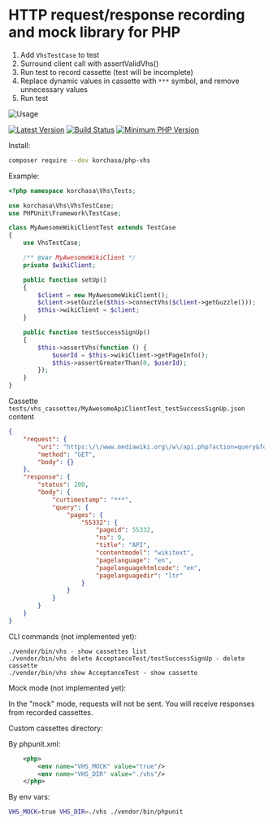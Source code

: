 # HTTP request/response recording and mock library for PHP

1. Add ```VhsTestCase``` to test
1. Surround client call with assertValidVhs()
1. Run test to record cassette (test will be incomplete)
1. Replace dynamic values in cassette with ```***``` symbol, and remove unnecessary values 
1. Run test  

![Usage](http://i.imgur.com/XqnAxyp.gif)

[![Latest Version](https://img.shields.io/packagist/v/korchasa/blueprint.svg?style=flat-square)](https://packagist.org/packages/korchasa/blueprint)
[![Build Status](https://travis-ci.org/korchasa/blueprint.svg?style=flat-square)](https://travis-ci.org/korchasa/blueprint)
[![Minimum PHP Version](https://img.shields.io/badge/php-%3E%3D%207.0-8892BF.svg?style=flat-square)](https://php.net/)

Install:
```bash
composer require --dev korchasa/php-vhs
```

Example:

```php
<?php namespace korchasa\Vhs\Tests;

use korchasa\Vhs\VhsTestCase;
use PHPUnit\Framework\TestCase;

class MyAwesomeWikiClientTest extends TestCase
{
    use VhsTestCase;

    /** @var MyAwesomeWikiClient */
    private $wikiClient;

    public function setUp()
    {
        $client = new MyAwesomeWikiClient();
        $client->setGuzzle($this->connectVhs($client->getGuzzle()));
        $this->wikiClient = $client;
    }

    public function testSuccessSignUp()
    {
        $this->assertVhs(function () {
            $userId = $this->wikiClient->getPageInfo();
            $this->assertGreaterThan(0, $userId);
        });
    }
}

```

Cassette ``tests/vhs_cassettes/MyAwesomeApiClientTest_testSuccessSignUp.json`` content

```json
{
    "request": {
        "uri": "https:\/\/www.mediawiki.org\/w\/api.php?action=query&format=json&curtimestamp=1&prop=info&list=&titles=API",
        "method": "GET",
        "body": {}
    },
    "response": {
        "status": 200,
        "body": {
            "curtimestamp": "***",
            "query": {
                "pages": {
                    "55332": {
                        "pageid": 55332,
                        "ns": 0,
                        "title": "API",
                        "contentmodel": "wikitext",
                        "pagelanguage": "en",
                        "pagelanguagehtmlcode": "en",
                        "pagelanguagedir": "ltr"
                    }
                }
            }
        }
    }
}
```

CLI commands (not implemented yet):
```
./vendor/bin/vhs - show cassettes list
./vendor/bin/vhs delete AcceptanceTest/testSuccessSignUp - delete cassette
./vendor/bin/vhs show AcceptanceTest - show cassette
```

Mock mode (not implemented yet):

In the "mock" mode, requests will not be sent. You will receive responses from recorded cassettes. 

Custom cassettes directory:

By phpunit.xml:
```xml
    <php>
        <env name="VHS_MOCK" value="true"/>
        <env name="VHS_DIR" value="./vhs"/>        
    </php>
```

By env vars:
```bash
VHS_MOCK=true VHS_DIR=./vhs ./vendor/bin/phpunit 
```
